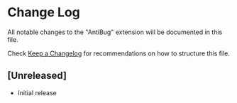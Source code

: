 # Change Log

All notable changes to the "AntiBug" extension will be documented in this file.

Check [Keep a Changelog](http://keepachangelog.com/) for recommendations on how to structure this file.

## [Unreleased]

- Initial release